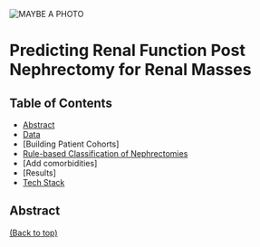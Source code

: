 ![MAYBE A PHOTO](https://github.com/jchen9619/Predicting-Renal-Function-Post-Nephrectomies/blob/main/DALL%C2%B7E%202024-04-15%2022.42.18%20-%20A%20wide%2C%20flat%20design%20digital%20illustration%20depicting%20the%20theme%20of%20kidney%20health%20research%2C%20specifically%20focusing%20on%20'Predicting%20Renal%20Function%20Post%20Nephr.webp)
# Predicting Renal Function Post Nephrectomy for Renal Masses
<a id="data-source"></a>

## Table of Contents
- [Abstract](#abstract)
- [Data](#data-source) 
- [Building Patient Cohorts]
- [Rule-based Classification of Nephrectomies](#identification-of-top-sentiment-words)  
- [Add comorbidities]
- [Results]
- [Tech Stack](#technologies)

## Abstract
[(Back to top)](#table-of-contents)
<br>
